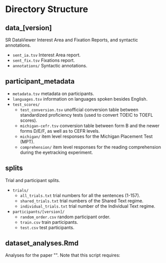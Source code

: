 # Directory Structure

## data_[version]


SR DataViewer Interest Area and Fixation Reports, and syntactic annotations.

- `sent_ia.tsv` Interest Area report.  
- `sent_fix.tsv` Fixations report.
- `annotations/` Syntactic annotations.

## participant_metadata

- `metadata.tsv` metadata on participants.
- `languages.tsv` information on languages spoken besides English.
- `test_scores/`
  - `test_conversion.tsv` unofficial conversion table between standardized proficiency tests (used to convert TOEIC to TOEFL scores).
  - `michigan-cefr.tsv` conversion table between form B and the newer forms D/E/F, as well as to CEFR levels.
  - `michigan/` item level responses for the Michigan Placement Test (MPT).
  - `comprehension/` item level responses for the reading comprehension during the eyetracking experiment.  

## splits

Trial and participant splits.

- `trials/`
  - `all_trials.txt` trial numbers for all the sentences (1-157).
  - `shared_trials.txt` trial numbers of the Shared Text regime.
  - `individual_trials.txt` trial number of the Individual Text regime.
- `participants/[version]/`
  - `random_order.csv` random participant order.
  - `train.csv` train participants.
  - `test.csv` test participants.

## dataset_analyses.Rmd

Analyses for the paper "".
Note that this script requires:
